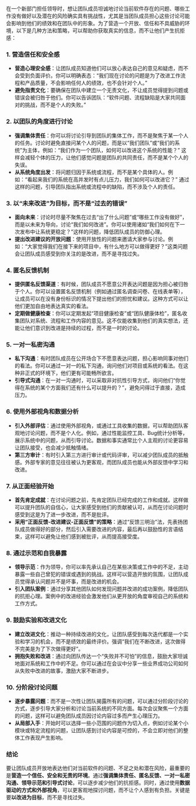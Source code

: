 在一个新部门担任领导时，想让团队成员坦诚地讨论当前软件存在的问题、哪些工作没有做好以及潜在的风险确实具有挑战性，尤其是当团队成员担心这些讨论可能会影响到他们的绩效和在团队中的形象。为了营造一个开放、信任和不具威胁的环境，以下是几种方法和策略，可以帮助你获取真实的信息，而不让他们产生抗拒感：

### 1. **营造信任和安全感**

- **营造心理安全感**：让团队成员知道他们可以放心表达自己的意见和疑虑，而不会受到负面评价。你可以明确表态：“我们现在讨论的问题是为了改进工作流程和产品质量，不会影响任何人的绩效，也不会针对个人。”
- **避免指责文化**：要确保在团队中建立一个无责文化，不让成员觉得提到问题或错误会被归咎于他们。你可以告诉团队：“软件问题、流程缺陷是大家共同面对的挑战，而不是个人的失败。”

### 2. **以团队的角度进行讨论**

- **强调集体责任**：你可以将讨论引导到团队的集体工作，而不是聚焦于某一个人的任务。讨论时避免直接问某个人的问题，而是以“我们团队”或“我们的系统”为主体，例如：“我们作为一个团队，如何可以改进这个系统的性能？” 这样会减轻个体的压力，让他们感觉问题是团队的共同责任，而不是某个个人的失误。
- **从系统角度出发**：将问题归因于系统或流程，而不是某个具体的人。例如：“看起来我们的系统在高并发时有点儿压力，我们如何可以改进它？” 通过这样的问题，引导团队指出系统或流程中的缺陷，而不涉及个人的责任。

### 3. **以“未来改进”为目标，而不是“过去的错误”**

- **面向未来**：讨论时尽量不聚焦在过去“出了什么问题”或“哪些工作没有做好”，而是以未来为导向，讨论“我们如何改进”。你可以使用诸如“我们如何在下一次发布中让系统更稳定？”这样的问题，降低团队成员的防御心理。
- **提出改进建议的开放问题**：使用开放性的问题来邀请大家参与讨论。例如：“大家觉得我们在接下来的项目中，有什么地方可以做得更好？”这类问题会让团队成员感受到你关注的是改进，而不是寻找过失。

### 4. **匿名反馈机制**

- **提供匿名反馈渠道**：有时候，团队成员不愿意公开表达问题是因为担心被归咎于个人。你可以设置匿名反馈机制（例如通过匿名调查问卷、在线表单等），让成员可以在没有身份标识的情况下提出他们的担忧和建议。这种方式可以让他们更加自由地表达真实的看法。
- **定期做健康检查**：你可以定期发起“项目健康检查”或“团队健康体检”，匿名收集团队对系统、流程和工作内容的意见。这不仅能收集到他们的真实想法，还能让他们意识到改进是持续的过程，而不是一时的讨论。

### 5. **一对一私密沟通**

- **私下沟通**：有时团队成员在公开场合下不愿意表达问题，担心影响同事对他们的看法。你可以通过一对一的私下沟通，询问他们对项目或系统的看法。在这种非正式的环境下，他们更有可能畅所欲言。
- **引导式沟通**：在一对一沟通时，可以采取非对抗性引导方式，询问他们“你觉得在系统的某个方面我们还有什么可以提升的？”，避免问得过于直接，造成压力。

### 6. **使用外部视角和数据分析**

- **引入外部评估**：通过使用外部视角，或通过工具收集的数据，可以帮助团队客观地讨论问题，而不是个人化。例如，通过性能监控工具、Bug统计分析等，展示系统中的问题，从而引导讨论。数据和事实通常比个人主观的讨论更容易让团队接受，也会减少抵触情绪。
- **第三方审计**：有时引入第三方进行审计或代码评审，可以减少团队成员的抵触感。外部专家的意见往往被认为更客观，而团队成员也能从外部反馈中学习和改进。

### 7. **从正面经验开始**

- **首先肯定成就**：在讨论问题之前，先肯定团队已经完成的工作和成就。这样做可以提升团队的自信心，让大家感受到他们的贡献被认可，从而在讨论问题时感受到这是为了进一步改进，而不是批评。
- **采用“正面反馈-改进建议-正面反馈”的策略**：通过“反馈三明治”法，先表扬团队成员做得好的部分，然后引入需要改进的内容，最后再以鼓励性的言语结束，这样可以避免让他们感到被批评，从而提高接受度。

### 8. **通过示范和自我暴露**

- **领导示范**：作为领导，你可以率先承认自己在某些决策或工作中的不足，主动暴露一些自己曾犯的错误或遇到的挑战。这样可以营造开放的氛围，让团队成员觉得承认问题并不是坏事，而是改进的机会。
- **引入团队案例**：通过分享其他团队如何发现问题并改进的成功案例，降低团队的抗拒心理。案例中的改进经验会激发他们从更开放的角度审视自己的系统和工作方式。

### 9. **鼓励实验和改进文化**

- **建立改进文化**：推动一种持续改进的文化，让团队感受到每次迭代都是一个实验和学习的机会，而不是绩效的最终评价。强调“我们在不断改进，这次做得不完美是为了下次做得更好”。
- **拥抱失败和改进**：通过向团队传达一个“失败并不可怕”的信息，鼓励大家坦诚地面对系统和工作中的不足。你可以通过在会议中分享一些业界成功公司如何从失败中改进的故事，激励大家不断进步。

### 10. **分阶段讨论问题**

- **逐步暴露问题**：而不是一次性让团队揭露所有的问题，可以通过分阶段讨论的方式，逐步引导大家分析和讨论当前系统的不同方面。每次会议聚焦一个方面的问题，这样可以避免团队成员因讨论内容过多而产生心理压力。
- **从局部入手**：开始时可以选择一些小范围的问题作为切入点，例如讨论某个小模块或特定流程的问题，让团队感到讨论内容是可控的，不会立即对他们的整体工作表现产生影响。

### 结论

要让团队成员开放地表达他们对当前软件的问题、不足之处和潜在风险，最重要的是**营造一个信任、安全和无责的环境**。通过**强调集体责任、匿名反馈、一对一私密沟通、领导示范和引导式讨论**，可以逐步减少他们的抗拒感。同时，通过使用**数据驱动的方式和外部视角**，可以更客观地探讨问题，而不让个人感到有负担。关键是要**以改进为目标**，而不是寻找过失。